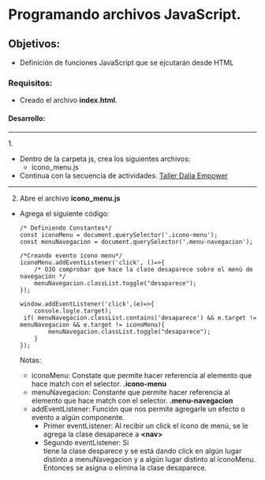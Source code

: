 # Programando archivos JavaScript.

## Objetivos: 
  - Definición de funciones JavaScript que se ejcutarán desde HTML
  
### Requisitos:
  - Creado el archivo <b>index.html</b>.
  
#### Desarrollo:

<hr>
1. 

- Dentro de la carpeta js, crea los siguientes archivos:
  - icono_menu.js
- Continua con la secuencia de actividades. [Taller Dalia Empower](../../TallerDaliaEmpower)
<hr>

2. Abre el archivo <b>icono_menu.js</b>
  
  - Agrega el siguiente código:
  
        /* Definiendo Constantes*/
        const iconoMenu = document.querySelector('.icono-menu');
        const menuNavegacion = document.querySelector('.menu-navegacion');

        /*Creando evento ícono menu*/
        iconoMenu.addEventListener('click', ()=>{
            /* OJO comprobar que hace la clase desaparece sobre el menú de navegación */
            menuNavegacion.classList.toggle("desaparece");
        });

        window.addEventListener('click',(e)=>{
            console.log(e.target);
         if( menuNavegacion.classList.contains('desaparece') && e.target != menuNavegacion && e.target != iconoMenu){
                menuNavegacion.classList.toggle("desaparece");
            }
        });
        
    Notas:
      - iconoMenu: Constate que permite hacer referencia al elemento que hace match con el selector. <b>.icono-menu</b>
      - menuNavegacion: Constante que permite hacer referencia al elemento que hace match con el selector. <b>.menu-navegacion</b>
      - addEventListener: Función que nos permite agregarle un efecto o evento a algún componente.
        - Primer eventListener: Al recibir un click el ícono de menú, se le agrega la clase desaparece a <b>\<nav></b>
        - Segundo eventListener: Si <nav> tiene la clase desparece y se está dando click en algún lugar distinto a menuNavegacion y a algún lugar distinto al íconoMenu. Entonces se asigna o elimina la clase desaparece.
 
